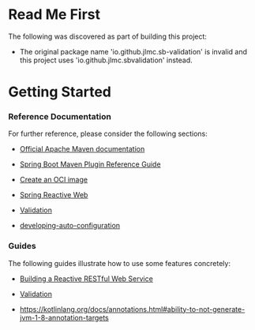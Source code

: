 # Read Me First
The following was discovered as part of building this project:

* The original package name 'io.github.jlmc.sb-validation' is invalid and this project uses 'io.github.jlmc.sbvalidation' instead.

# Getting Started

### Reference Documentation
For further reference, please consider the following sections:

* [Official Apache Maven documentation](https://maven.apache.org/guides/index.html)
* [Spring Boot Maven Plugin Reference Guide](https://docs.spring.io/spring-boot/docs/3.0.1/maven-plugin/reference/html/)
* [Create an OCI image](https://docs.spring.io/spring-boot/docs/3.0.1/maven-plugin/reference/html/#build-image)
* [Spring Reactive Web](https://docs.spring.io/spring-boot/docs/3.0.1/reference/htmlsingle/#web.reactive)
* [Validation](https://docs.spring.io/spring-boot/docs/3.0.1/reference/htmlsingle/#io.validation)

* [developing-auto-configuration](https://docs.spring.io/spring-boot/docs/3.0.1/reference/htmlsingle/#features.developing-auto-configuration)

### Guides
The following guides illustrate how to use some features concretely:

* [Building a Reactive RESTful Web Service](https://spring.io/guides/gs/reactive-rest-service/)
* [Validation](https://spring.io/guides/gs/validating-form-input/)

* https://kotlinlang.org/docs/annotations.html#ability-to-not-generate-jvm-1-8-annotation-targets
